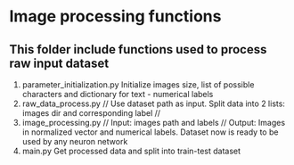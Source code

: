 # Image processing functions
## This folder include functions used to process raw input dataset
1. parameter_initialization.py
Initialize images size, list of possible characters and dictionary for text - numerical labels
3. raw_data_process.py //
Use dataset path as input. Split data into 2 lists: images dir and corresponding label //
3. image_processing.py //
Input: images path and labels //
Output: Images in normalized vector and numerical labels. Dataset now is ready to be used by any neuron network
4. main.py
Get processed data and split into train-test dataset
